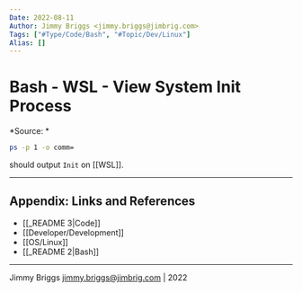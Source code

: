 ```yaml
---
Date: 2022-08-11
Author: Jimmy Briggs <jimmy.briggs@jimbrig.com>
Tags: ["#Type/Code/Bash", "#Topic/Dev/Linux"]
Alias: []
---
```


# Bash - WSL - View System Init Process

*Source: *

```bash
ps -p 1 -o comm=
```

should output `Init` on [[WSL]].

***

## Appendix: Links and References

- [[_README 3|Code]]
- [[Developer/Development]]
- [[OS/Linux]]
- [[_README 2|Bash]]

***

Jimmy Briggs <jimmy.briggs@jimbrig.com> | 2022